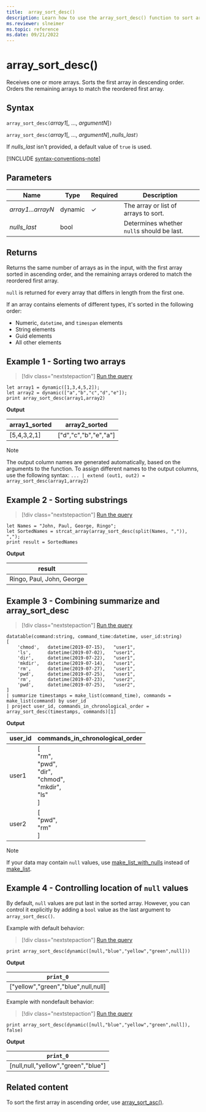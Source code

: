 ```yaml
---
title:  array_sort_desc()
description: Learn how to use the array_sort_desc() function to sort arrays in descending order.
ms.reviewer: slneimer
ms.topic: reference
ms.date: 09/21/2022
---
```

# array_sort_desc()

Receives one or more arrays. Sorts the first array in descending order. Orders the remaining arrays to match the reordered first array.

## Syntax

`array_sort_desc(`*array1*[, ..., *argumentN*]`)`

`array_sort_desc(`*array1*[, ..., *argumentN*]`,`*nulls_last*`)`

If *nulls_last* isn't provided, a default value of `true` is used.

[!INCLUDE [syntax-conventions-note](../../includes/syntax-conventions-note.md)]

## Parameters

| Name | Type | Required | Description |
|--|--|--|--|
|*array1...arrayN*| dynamic | &check; | The array or list of arrays to sort.|
| *nulls_last* |bool |  | Determines whether `null`s should be last.|

## Returns

Returns the same number of arrays as in the input, with the first array sorted in ascending order, and the remaining arrays ordered to match the reordered first array.

`null` is returned for every array that differs in length from the first one.

If an array contains elements of different types, it's sorted in the following order:

* Numeric, `datetime`, and `timespan` elements
* String elements
* Guid elements
* All other elements

## Example 1 - Sorting two arrays

> [!div class="nextstepaction"]
> <a href="https://dataexplorer.azure.com/clusters/help/databases/Samples?query=H4sIAAAAAAAAA8tJLVFILCpKrDRUsFVIqcxLzM1M1og21DHWMdEx1TGK1bTmyoEpMUJWopSopKOUBMTJQJwCxKlKIMUFRZl5UOXxxflFJfEpqcXJGhAbdCCmaAIAmTiTMnQAAAA=" target="_blank">Run the query</a>

```kusto
let array1 = dynamic([1,3,4,5,2]);
let array2 = dynamic(["a","b","c","d","e"]);
print array_sort_desc(array1,array2)
```

**Output**

|array1_sorted|array2_sorted|
|---|---|
|[5,4,3,2,1]|["d","c","b","e","a"]|

> [!NOTE]
> The output column names are generated automatically, based on the arguments to the function. To assign different names to the output columns, use the following syntax: `... | extend (out1, out2) = array_sort_desc(array1,array2)`

## Example 2 - Sorting substrings

> [!div class="nextstepaction"]
> <a href="https://dataexplorer.azure.com/clusters/help/databases/Samples?query=H4sIAAAAAAAAA8tJLVHwS8xNLVawVVDyys/I0wlILM3RcU/NL0pP1QnKzEvPV7LmygGqCs4vKklNgaktLilKTiyJTywqSqzUAJPxxUAF8SmpxckaxQU5mSUaYKU6Cko6SpqaEMqaq6AoM69EoSi1uDSnBGgKkpkA+RSmRokAAAA=" target="_blank">Run the query</a>

```kusto
let Names = "John, Paul, George, Ringo";
let SortedNames = strcat_array(array_sort_desc(split(Names, ",")), ",");
print result = SortedNames
```

**Output**

|result|
|---|
|Ringo, Paul, John, George|

## Example 3 - Combining summarize and array_sort_desc

> [!div class="nextstepaction"]
> <a href="https://dataexplorer.azure.com/clusters/help/databases/Samples?query=H4sIAAAAAAAAA5WR0WoDIRBF3/crJC9ZYQO7tiU00C8JQYwOiY2uy4yhpPTjq23sFmIK1ZdxOPdy5RoV0907aHXwXo1mQxHteOjY9S2j9bAxKkIeOnYmQGkLxpttw9JZ6qMPZtmlsaCt6IfnVb9eDU887xdZOSy6b97RF1zje1HhjcWr4IYXNd6fiuI2z2OFR383j1hX+OnN3M1T++9f/g8zL/7pn/ld88HonMpC+w4soxSVn4i9MK9OIJ2l2P5uk/+UW2U4219Kzcl6wvAKOpbNrJV2lPqIYQwuHKxWTgY0gMlSIaqLpIBRGiDdzplmNd8Ou0832AsNfQIAAA==" target="_blank">Run the query</a>

```kusto
datatable(command:string, command_time:datetime, user_id:string)
[
    'chmod',   datetime(2019-07-15),   "user1",
    'ls',      datetime(2019-07-02),   "user1",
    'dir',     datetime(2019-07-22),   "user1",
    'mkdir',   datetime(2019-07-14),   "user1",
    'rm',      datetime(2019-07-27),   "user1",
    'pwd',     datetime(2019-07-25),   "user1",
    'rm',      datetime(2019-07-23),   "user2",
    'pwd',     datetime(2019-07-25),   "user2",
]
| summarize timestamps = make_list(command_time), commands = make_list(command) by user_id
| project user_id, commands_in_chronological_order = array_sort_desc(timestamps, commands)[1]
```

**Output**

|user_id|commands_in_chronological_order|
|---|---|
|user1|[<br>  "rm",<br>  "pwd",<br>  "dir",<br>  "chmod",<br>  "mkdir",<br>  "ls"<br>]|
|user2|[<br>  "pwd",<br>  "rm"<br>]|

> [!NOTE]
> If your data may contain `null` values, use [make_list_with_nulls](make-list-with-nulls-aggfunction.md) instead of [make_list](makelist-aggfunction.md).

## Example 4 - Controlling location of `null` values

By default, `null` values are put last in the sorted array. However, you can control it explicitly by adding a `bool` value as the last argument to `array_sort_desc()`.

Example with default behavior:

> [!div class="nextstepaction"]
> <a href="https://dataexplorer.azure.com/clusters/help/databases/Samples?query=H4sIAAAAAAAAAysoyswrUUgsKkqsjC/OLyqJT0ktTtZIqcxLzM1M1ojOK83J0VFKyilNVdJRqkzNyckvBzLSi1JT85R0QJKxmpoAGsR2QUMAAAA=" target="_blank">Run the query</a>

```kusto
print array_sort_desc(dynamic([null,"blue","yellow","green",null]))
```

**Output**

|`print_0`|
|---|
|["yellow","green","blue",null,null]|

Example with nondefault behavior:

> [!div class="nextstepaction"]
> <a href="https://dataexplorer.azure.com/?query=H4sIAAAAAAAAAxXJUQqAIAwA0KvIvhR2owhZukKYM6YS3r76e/BuKzocmdGKvdmImXvyeSnVkvymUwThkMmAsFikPR8uY1bAP/eA7iTpHF4VdlwBSgAAAA==" target="_blank">Run the query</a>

```kusto
print array_sort_desc(dynamic([null,"blue","yellow","green",null]), false)
```

**Output**

|`print_0`|
|---|
|[null,null,"yellow","green","blue"]|

## Related content

To sort the first array in ascending order, use [array_sort_asc()](array-sort-asc-function.md).
